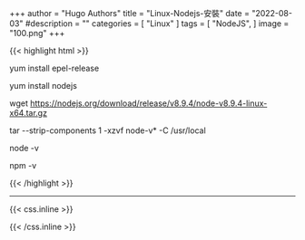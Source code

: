 +++
author = "Hugo Authors"
title = "Linux-Nodejs-安裝"
date = "2022-08-03"
#description = ""
categories = [
    "Linux"
]
tags = [
    "NodeJS",
]
image = "100.png"
+++

{{< highlight html >}}

yum install epel-release

yum install nodejs

wget https://nodejs.org/download/release/v8.9.4/node-v8.9.4-linux-x64.tar.gz

tar --strip-components 1 -xzvf node-v* -C /usr/local

node -v

npm -v

{{< /highlight >}}

***

{{< css.inline >}}
<style>
.emojify {
	font-family: Apple Color Emoji, Segoe UI Emoji, NotoColorEmoji, Segoe UI Symbol, Android Emoji, EmojiSymbols;
	font-size: 2rem;
	vertical-align: middle;
}
@media screen and (max-width:650px) {
  .nowrap {
    display: block;
    margin: 25px 0;
  }
}
</style>
{{< /css.inline >}}
